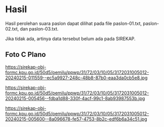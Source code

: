 # Hasil

Hasil perolehan suara paslon dapat dilihat pada file paslon-01.txt, paslon-02.txt, dan paslon-03.txt.

Jika tidak ada, artinya data tersebut belum ada pada SIREKAP.

## Foto C Plano

https://sirekap-obj-formc.kpu.go.id/50d5/pemilu/ppwp/31/72/03/10/05/3172031005012-20240215-011559--ec5a9927-248c-48b8-87b0-eaa3da0cb5e8.jpg

https://sirekap-obj-formc.kpu.go.id/50d5/pemilu/ppwp/31/72/03/10/05/3172031005012-20240215-005456--fdba1d88-330f-4acf-99c1-8ab93987553b.jpg

https://sirekap-obj-formc.kpu.go.id/50d5/pemilu/ppwp/31/72/03/10/05/3172031005012-20240215-005600--8a096678-fe57-4753-8b2c-edf6b6a34c51.jpg
